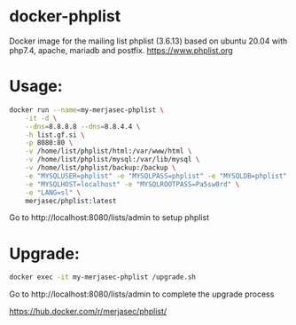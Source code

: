 # docker-phplist
Docker image for the mailing list phplist (3.6.13) based on ubuntu 20.04 with php7.4, apache, mariadb and postfix. https://www.phplist.org

# Usage:
```sh
docker run --name=my-merjasec-phplist \
    -it -d \
    --dns=8.8.8.8 --dns=8.8.4.4 \
    -h list.gf.si \
    -p 8080:80 \
    -v /home/list/phplist/html:/var/www/html \
    -v /home/list/phplist/mysql:/var/lib/mysql \
    -v /home/list/phplist/backup:/backup \
    -e "MYSQLUSER=phplist" -e "MYSQLPASS=phplist" -e "MYSQLDB=phplist" \
    -e "MYSQLHOST=localhost" -e "MYSQLROOTPASS=Pa5sw0rd" \
    -e "LANG=sl" \
    merjasec/phplist:latest
```

Go to http://localhost:8080/lists/admin to setup phplist

# Upgrade: 
```sh
docker exec -it my-merjasec-phplist /upgrade.sh
```

Go to http://localhost:8080/lists/admin to complete the upgrade process

https://hub.docker.com/r/merjasec/phplist/

